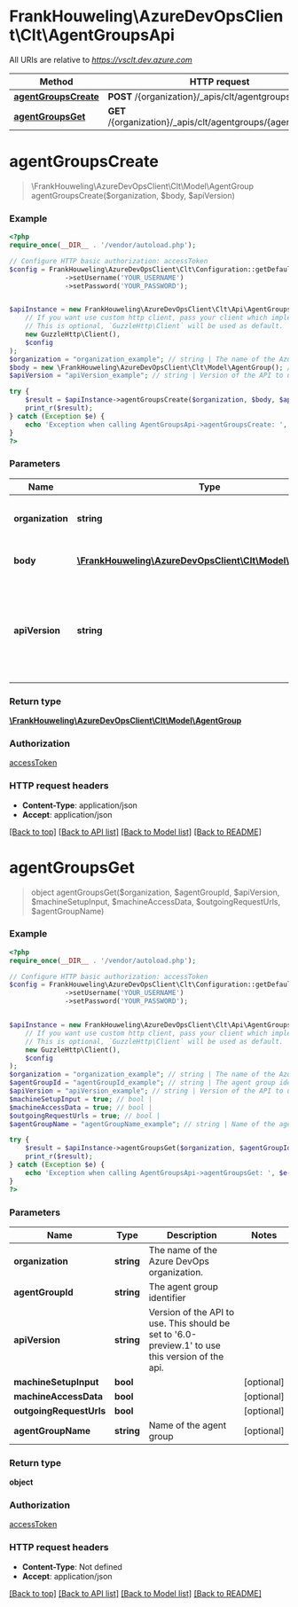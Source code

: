 # FrankHouweling\AzureDevOpsClient\Clt\AgentGroupsApi

All URIs are relative to *https://vsclt.dev.azure.com*

Method | HTTP request | Description
------------- | ------------- | -------------
[**agentGroupsCreate**](AgentGroupsApi.md#agentGroupsCreate) | **POST** /{organization}/_apis/clt/agentgroups | 
[**agentGroupsGet**](AgentGroupsApi.md#agentGroupsGet) | **GET** /{organization}/_apis/clt/agentgroups/{agentGroupId} | 


# **agentGroupsCreate**
> \FrankHouweling\AzureDevOpsClient\Clt\Model\AgentGroup agentGroupsCreate($organization, $body, $apiVersion)





### Example
```php
<?php
require_once(__DIR__ . '/vendor/autoload.php');

// Configure HTTP basic authorization: accessToken
$config = FrankHouweling\AzureDevOpsClient\Clt\Configuration::getDefaultConfiguration()
              ->setUsername('YOUR_USERNAME')
              ->setPassword('YOUR_PASSWORD');


$apiInstance = new FrankHouweling\AzureDevOpsClient\Clt\Api\AgentGroupsApi(
    // If you want use custom http client, pass your client which implements `GuzzleHttp\ClientInterface`.
    // This is optional, `GuzzleHttp\Client` will be used as default.
    new GuzzleHttp\Client(),
    $config
);
$organization = "organization_example"; // string | The name of the Azure DevOps organization.
$body = new \FrankHouweling\AzureDevOpsClient\Clt\Model\AgentGroup(); // \FrankHouweling\AzureDevOpsClient\Clt\Model\AgentGroup | Agent group to be created
$apiVersion = "apiVersion_example"; // string | Version of the API to use.  This should be set to '6.0-preview.1' to use this version of the api.

try {
    $result = $apiInstance->agentGroupsCreate($organization, $body, $apiVersion);
    print_r($result);
} catch (Exception $e) {
    echo 'Exception when calling AgentGroupsApi->agentGroupsCreate: ', $e->getMessage(), PHP_EOL;
}
?>
```

### Parameters

Name | Type | Description  | Notes
------------- | ------------- | ------------- | -------------
 **organization** | **string**| The name of the Azure DevOps organization. |
 **body** | [**\FrankHouweling\AzureDevOpsClient\Clt\Model\AgentGroup**](../Model/AgentGroup.md)| Agent group to be created |
 **apiVersion** | **string**| Version of the API to use.  This should be set to &#39;6.0-preview.1&#39; to use this version of the api. |

### Return type

[**\FrankHouweling\AzureDevOpsClient\Clt\Model\AgentGroup**](../Model/AgentGroup.md)

### Authorization

[accessToken](../../README.md#accessToken)

### HTTP request headers

 - **Content-Type**: application/json
 - **Accept**: application/json

[[Back to top]](#) [[Back to API list]](../../README.md#documentation-for-api-endpoints) [[Back to Model list]](../../README.md#documentation-for-models) [[Back to README]](../../README.md)

# **agentGroupsGet**
> object agentGroupsGet($organization, $agentGroupId, $apiVersion, $machineSetupInput, $machineAccessData, $outgoingRequestUrls, $agentGroupName)





### Example
```php
<?php
require_once(__DIR__ . '/vendor/autoload.php');

// Configure HTTP basic authorization: accessToken
$config = FrankHouweling\AzureDevOpsClient\Clt\Configuration::getDefaultConfiguration()
              ->setUsername('YOUR_USERNAME')
              ->setPassword('YOUR_PASSWORD');


$apiInstance = new FrankHouweling\AzureDevOpsClient\Clt\Api\AgentGroupsApi(
    // If you want use custom http client, pass your client which implements `GuzzleHttp\ClientInterface`.
    // This is optional, `GuzzleHttp\Client` will be used as default.
    new GuzzleHttp\Client(),
    $config
);
$organization = "organization_example"; // string | The name of the Azure DevOps organization.
$agentGroupId = "agentGroupId_example"; // string | The agent group identifier
$apiVersion = "apiVersion_example"; // string | Version of the API to use.  This should be set to '6.0-preview.1' to use this version of the api.
$machineSetupInput = true; // bool | 
$machineAccessData = true; // bool | 
$outgoingRequestUrls = true; // bool | 
$agentGroupName = "agentGroupName_example"; // string | Name of the agent group

try {
    $result = $apiInstance->agentGroupsGet($organization, $agentGroupId, $apiVersion, $machineSetupInput, $machineAccessData, $outgoingRequestUrls, $agentGroupName);
    print_r($result);
} catch (Exception $e) {
    echo 'Exception when calling AgentGroupsApi->agentGroupsGet: ', $e->getMessage(), PHP_EOL;
}
?>
```

### Parameters

Name | Type | Description  | Notes
------------- | ------------- | ------------- | -------------
 **organization** | **string**| The name of the Azure DevOps organization. |
 **agentGroupId** | **string**| The agent group identifier |
 **apiVersion** | **string**| Version of the API to use.  This should be set to &#39;6.0-preview.1&#39; to use this version of the api. |
 **machineSetupInput** | **bool**|  | [optional]
 **machineAccessData** | **bool**|  | [optional]
 **outgoingRequestUrls** | **bool**|  | [optional]
 **agentGroupName** | **string**| Name of the agent group | [optional]

### Return type

**object**

### Authorization

[accessToken](../../README.md#accessToken)

### HTTP request headers

 - **Content-Type**: Not defined
 - **Accept**: application/json

[[Back to top]](#) [[Back to API list]](../../README.md#documentation-for-api-endpoints) [[Back to Model list]](../../README.md#documentation-for-models) [[Back to README]](../../README.md)

